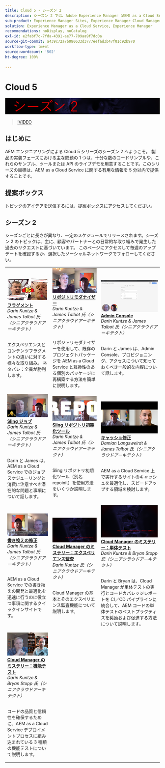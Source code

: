 ```yaml
---
title: Cloud 5 - シーズン 2
description: シーズン 2 では、Adobe Experience Manager（AEM）as a Cloud Service を構築するアドビのエキスパートエンジニアや、それを提供するエキスパートサービスから、Adobe Experience Manager（AEM）as a Cloud Service について学ぶことができます。
sub-product: Experience Manager Sites, Experience Manager Cloud Manager, Experience Manager Assets
solution: Experience Manager as a Cloud Service, Experience Manager
recommendations: noDisplay, noCatalog
exl-id: e2fabf7c-7fda-4391-ae77-709aa9f7dc0a
source-git-commit: a439c72a7b080633d3777eefad3b47f01c92b970
workflow-type: tm+mt
source-wordcount: '502'
ht-degree: 100%

---
```


# Cloud 5

![AEM エキスパートシリーズ](./imgs/masthead-s2.png)
>[!VIDEO](https://video.tv.adobe.com/v/346567?quality=12&learn=on)

## はじめに

AEM エンジニアリングによる Cloud 5 シリーズのシーズン 2 へようこそ。 製品の実装フェーズにおける主な問題の 1 つは、十分な数のコードサンプルや、これらのサンプル、ツールまたは API のライブデモを用意することです。このシリーズの目標は、AEM as a Cloud Service に関する有用な情報を 5 分以内で提供することです。

## 提案ボックス

トピックのアイデアを送信するには、[提案ボックス](https://forms.office.com/r/74P5Xz4UH0)にアクセスしてください。

## シーズン 2

シーズンごとに長さが異なり、一定のスケジュールでリリースされます。シーズン 2 のトピックは、主に、顧客やパートナーとの日常的な取り組みで発生した過去のリクエストに基づいています。 このページにアクセスして毎週のアップデートを確認するか、選択したソーシャルネットワークでフォローしてください。

<table>
    <tr>
        <td>
            <a href="season-2/cloud5-experience-v-content-fragments.md">
                <img alt="フラグメント" src="./imgs/s2/000-thumb.png"/>
            </a>
            <div>
                <a href="season-2/cloud5-experience-v-content-fragments.md"><strong>フラグメント</strong></a>        
                <br/><em>Darin Kuntze &amp; James Talbot 氏（シニアクラウドアーキテクト）</em>
            </div>
            <p>
                <br/>
エクスペリエンスとコンテンツフラグメントの違いに対する様々な取り組み。 ネタバレ：全員が勝利します。
            </p>
        </td>   
         <td>
            <a href="season-2/cloud5-repo-modernizer.md">
                 <img alt="リポジトリモダナイザー" src="./imgs/s2/001-thumb.png"/>
            </a>
            <div>
                <a href="season-2/cloud5-repo-modernizer.md"><strong>リポジトリモダナイザー</strong></a> 
 <br/><em>Darin Kuntze &amp; James Talbot 氏（シニアクラウドアーキテクト）</em>
            </div>
            <p>
                <br/>
リポジトリモダナイザーを使用して、既存のプロジェクトパッケージを AEM as a Cloud Service と互換性のある個別のパッケージに再構築する方法を簡単に説明します。
            </p>
         </td>
         <td>
            <a href="season-2/cloud5-admin-console.md">
                 <img alt="Admin Console" src="./imgs/s2/002-thumb.png"/>
            </a>
            <div>
                  <a href="season-2/cloud5-admin-console.md"><strong>Admin Console</strong></a>
  <br/><em>Darin Kuntze &amp; James Talbot 氏（シニアクラウドアーキテクト）</em>
            </div>
            <p>
            <br/>
Darin と James は、Admin Console、プロビジョニング、アクセスについて知っておくべき一般的な内容について話します。
            </p>
         </td> 
  </tr>
  <tr>
         <td>
            <a href="season-2/cloud5-sling-job-scheduler.md">
                 <img alt="Sling ジョブ" src="./imgs/s2/003-thumb.png"/>
            </a>
            <div>
                  <a href="season-2/cloud5-sling-job-scheduler.md"><strong>Sling ジョブ</strong></a>
<br/><em>Darin Kuntze &amp; James Talbot 氏（シニアクラウドアーキテクト）</em>
            </div>
            <p>
            <br/>
Darin と James は、AEM as a Cloud Service でのジョブスケジューリングと消費に注意すべき潜在的な問題と事項について話します。
            </p>
         </td> 
         <td>
            <a href="season-2/cloud5-repoinit.md">
                 <img alt="リポジトリ初期化ツール（repoinit）" src="./imgs/s2/004-thumb.png"/>
            </a>
            <div>
                  <a href="season-2/cloud5-repoinit.md"><strong>Sling リポジトリ初期化ツール</strong></a>
<br/><em>Darin Kuntze &amp; James Talbot 氏（シニアクラウドアーキテクト）</em>
            </div>
            <p>
            <br/>
Sling リポジトリ初期化ツール（別名 repoinit）を使用方法をいくつか説明します。
            </p>
         </td>   
     <td>
            <a href="season-2/cloud5-fix-your-cache.md">
               <img alt="キャッシュの修正" src="./imgs/s2/005-thumb.png"/>
            </a>
      <div>
         <a href="season-2/cloud5-fix-your-cache.md"><strong>キャッシュ修正</strong></a>
<br/><em>Damian Langsweirdt &amp; James Talbot 氏（シニアクラウドアーキテクト）</em>
      </div>
      <p>
         <br/>
 AEM as a Cloud Service 上で実行するサイトのキャッシュを最適化し、スピードアップする領域を検討します。
      </p>
   </td> 
  </tr>
<tr>
   <td>
           <a href="season-2/cloud5-fix-your-rewrites.md">
               <img alt="書き換えの修正" src="./imgs/s2/006-thumb.png"/>
            </a>
      <div>
            <a href="season-2/cloud5-fix-your-rewrites.md"><strong>書き換えの修正</strong></a>
 <br/><em>Darin Kuntze &amp; James Talbot 氏（シニアクラウドアーキテクト）</em>
      </div>
      <p>
        <br/>
 AEM as a Cloud Service での書き換えの開発と最適化を迅速に行うのに役立つ事項に関するクイックインサイトです。
      </p>
     </td>   
     <td>
            <a href="season-2/cloud5-mocm-experience-audit.md">
               <img alt="Cloud Manager のミステリー：エクスペリエンス監査" src="./imgs/s2/007-thumb.png"/>
               </a>
      <div>
            <a href="season-2/cloud5-mocm-experience-audit.md"><strong>Cloud Manager のミステリー：エクスペリエンス監査</strong></a>
 <br/><em>Darin Kuntze 氏（シニアクラウドアーキテクト）</em>
      </div>
      <p>
        <br/>
Cloud Manager の基本とそのエクスペリエンス監査機能について説明します。
      </p>
   </td>
     <td>
            <a href="season-2/cloud5-mocm-unit-tests.md">
               <img alt="Cloud Manager のミステリー：単体テスト" src="./imgs/s2/008-thumb.png"/>
            </a>
      <div>
            <a href="season-2/cloud5-mocm-unit-tests.md"><strong>Cloud Manager のミステリー：単体テスト</strong></a>
<br/><em>Darin Kuntze &amp; Bryan Stopp 氏（シニアクラウドアーキテクト）</em>
      </div>
      <p>
        <br/>
 Darin と Bryan は、Cloud Manager が単体テストの実行とコードカバレッジレポートを CI／CD パイプラインに統合して、AEM コードの単体テストのベストプラクティスを奨励および促進する方法について説明します。
      </p>
   </td> 
  </tr>
    <tr>
        <td>
               <a href="season-2/cloud5-mocm-functional-tests.md">
                   <img alt="Cloud Manager のミステリー：機能テスト" src="./imgs/s2/009-thumb.png"/>
               </a>
            <div>
                <a href="season-2/cloud5-mocm-functional-tests.md"><strong>Cloud Manager のミステリー：機能テスト</strong><br/></a>        
                <em>Darin Kuntze &amp; Bryan Stopp 氏（シニアクラウドアーキテクト）</em>
            </div>
            <p><br/>
                コードの品質と信頼性を確保するために、AEM as a Cloud Service デプロイメントプロセスに組み込まれている 3 種類の機能テストについて説明します。
            </p>
        </td>
        <td></td>
        <td></td>
    </tr>
</table>
